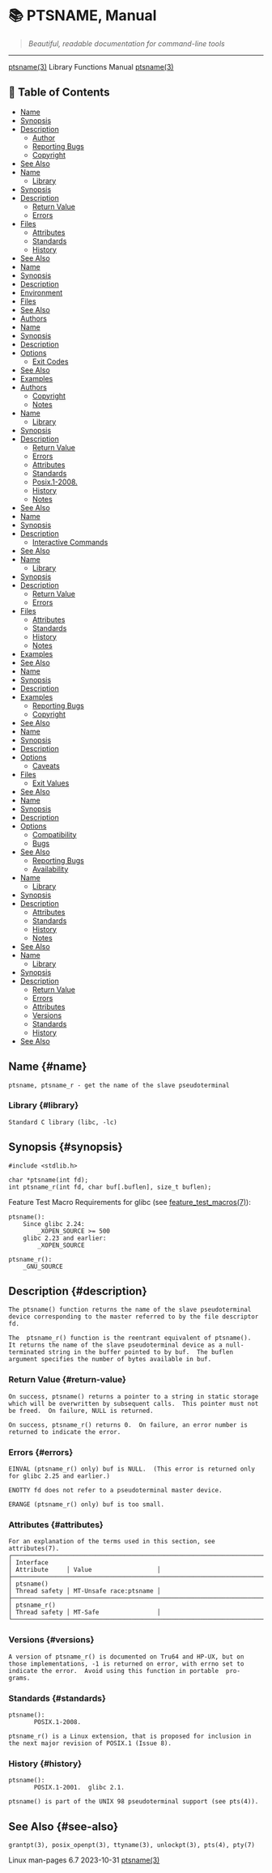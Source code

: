 # 📚 PTSNAME, Manual

> *Beautiful, readable documentation for command-line tools*

---

[ptsname(3)](ptsname.html)                                                                                Library Functions Manual                                                                               [ptsname(3)](ptsname.html)


## 📑 Table of Contents

- [Name](#name)
- [Synopsis](#synopsis)
- [Description](#description)
  - [Author](#author)
  - [Reporting Bugs](#reporting-bugs)
  - [Copyright](#copyright)
- [See Also](#see-also)
- [Name](#name)
  - [Library](#library)
- [Synopsis](#synopsis)
- [Description](#description)
  - [Return Value](#return-value)
  - [Errors](#errors)
- [Files](#files)
  - [Attributes](#attributes)
  - [Standards](#standards)
  - [History](#history)
- [See Also](#see-also)
- [Name](#name)
- [Synopsis](#synopsis)
- [Description](#description)
- [Environment](#environment)
- [Files](#files)
- [See Also](#see-also)
- [Authors](#authors)
- [Name](#name)
- [Synopsis](#synopsis)
- [Description](#description)
- [Options](#options)
  - [Exit Codes](#exit-codes)
- [See Also](#see-also)
- [Examples](#examples)
- [Authors](#authors)
  - [Copyright](#copyright)
  - [Notes](#notes)
- [Name](#name)
  - [Library](#library)
- [Synopsis](#synopsis)
- [Description](#description)
  - [Return Value](#return-value)
  - [Errors](#errors)
  - [Attributes](#attributes)
  - [Standards](#standards)
  - [Posix.1-2008.](#posix.1-2008.)
  - [History](#history)
  - [Notes](#notes)
- [See Also](#see-also)
- [Name](#name)
- [Synopsis](#synopsis)
- [Description](#description)
  - [Interactive Commands](#interactive-commands)
- [See Also](#see-also)
- [Name](#name)
  - [Library](#library)
- [Synopsis](#synopsis)
- [Description](#description)
  - [Return Value](#return-value)
  - [Errors](#errors)
- [Files](#files)
  - [Attributes](#attributes)
  - [Standards](#standards)
  - [History](#history)
  - [Notes](#notes)
- [Examples](#examples)
- [See Also](#see-also)
- [Name](#name)
- [Synopsis](#synopsis)
- [Description](#description)
- [Examples](#examples)
  - [Reporting Bugs](#reporting-bugs)
  - [Copyright](#copyright)
- [See Also](#see-also)
- [Name](#name)
- [Synopsis](#synopsis)
- [Description](#description)
- [Options](#options)
  - [Caveats](#caveats)
- [Files](#files)
  - [Exit Values](#exit-values)
- [See Also](#see-also)
- [Name](#name)
- [Synopsis](#synopsis)
- [Description](#description)
- [Options](#options)
  - [Compatibility](#compatibility)
  - [Bugs](#bugs)
- [See Also](#see-also)
  - [Reporting Bugs](#reporting-bugs)
  - [Availability](#availability)
- [Name](#name)
  - [Library](#library)
- [Synopsis](#synopsis)
- [Description](#description)
  - [Attributes](#attributes)
  - [Standards](#standards)
  - [History](#history)
  - [Notes](#notes)
- [See Also](#see-also)
- [Name](#name)
  - [Library](#library)
- [Synopsis](#synopsis)
- [Description](#description)
  - [Return Value](#return-value)
  - [Errors](#errors)
  - [Attributes](#attributes)
  - [Versions](#versions)
  - [Standards](#standards)
  - [History](#history)
- [See Also](#see-also)


## Name {#name}

```
ptsname, ptsname_r - get the name of the slave pseudoterminal
```



### Library {#library}

```
Standard C library (libc, -lc)
```



## Synopsis {#synopsis}

```
#include <stdlib.h>

char *ptsname(int fd);
int ptsname_r(int fd, char buf[.buflen], size_t buflen);
```


   Feature Test Macro Requirements for glibc (see [feature_test_macros(7)](feature_test_macros.html)):

```
ptsname():
    Since glibc 2.24:
        _XOPEN_SOURCE >= 500
    glibc 2.23 and earlier:
        _XOPEN_SOURCE

ptsname_r():
    _GNU_SOURCE
```



## Description {#description}

```
The ptsname() function returns the name of the slave pseudoterminal device corresponding to the master referred to by the file descriptor fd.

The  ptsname_r() function is the reentrant equivalent of ptsname().  It returns the name of the slave pseudoterminal device as a null-terminated string in the buffer pointed to by buf.  The buflen
argument specifies the number of bytes available in buf.
```



### Return Value {#return-value}

```
On success, ptsname() returns a pointer to a string in static storage which will be overwritten by subsequent calls.  This pointer must not be freed.  On failure, NULL is returned.

On success, ptsname_r() returns 0.  On failure, an error number is returned to indicate the error.
```



### Errors {#errors}

```
EINVAL (ptsname_r() only) buf is NULL.  (This error is returned only for glibc 2.25 and earlier.)

ENOTTY fd does not refer to a pseudoterminal master device.

ERANGE (ptsname_r() only) buf is too small.
```



### Attributes {#attributes}

```
For an explanation of the terms used in this section, see attributes(7).
┌─────────────────────────────────────────────────────────────────────────────────────────────────────────────────────────────────────────────────────────┬───────────────┬────────────────────────┐
│ Interface                                                                                                                                               │ Attribute     │ Value                  │
├─────────────────────────────────────────────────────────────────────────────────────────────────────────────────────────────────────────────────────────┼───────────────┼────────────────────────┤
│ ptsname()                                                                                                                                               │ Thread safety │ MT-Unsafe race:ptsname │
├─────────────────────────────────────────────────────────────────────────────────────────────────────────────────────────────────────────────────────────┼───────────────┼────────────────────────┤
│ ptsname_r()                                                                                                                                             │ Thread safety │ MT-Safe                │
└─────────────────────────────────────────────────────────────────────────────────────────────────────────────────────────────────────────────────────────┴───────────────┴────────────────────────┘
```



### Versions {#versions}

```
A version of ptsname_r() is documented on Tru64 and HP-UX, but on those implementations, -1 is returned on error, with errno set to indicate the error.  Avoid using this function in portable  pro‐
grams.
```



### Standards {#standards}

```
ptsname():
       POSIX.1-2008.

ptsname_r() is a Linux extension, that is proposed for inclusion in the next major revision of POSIX.1 (Issue 8).
```



### History {#history}

```
ptsname():
       POSIX.1-2001.  glibc 2.1.

ptsname() is part of the UNIX 98 pseudoterminal support (see pts(4)).
```



## See Also {#see-also}

```
grantpt(3), posix_openpt(3), ttyname(3), unlockpt(3), pts(4), pty(7)
```


Linux man-pages 6.7                                                                              2023-10-31                                                                                      [ptsname(3)](ptsname.html)
